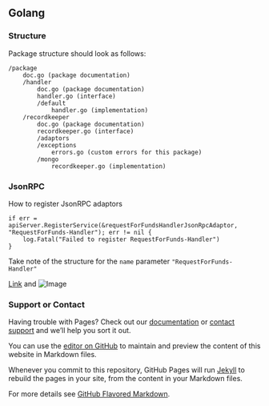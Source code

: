 ## Golang 

### Structure
Package structure should look as follows:

```
/package
    doc.go (package documentation)
    /handler
        doc.go (package documentation)
        handler.go (interface)
        /default
            handler.go (implementation) 
    /recordkeeper
        doc.go (package documentation)
        recordkeeper.go (interface)
        /adaptors
        /exceptions
            errors.go (custom errors for this package)
        /mongo
            recordkeeper.go (implementation)
```

### JsonRPC

How to register JsonRPC adaptors
```golang
if err = apiServer.RegisterService(&requestForFundsHandlerJsonRpcAdaptor, "RequestForFunds-Handler"); err != nil {
	log.Fatal("Failed to register RequestForFunds-Handler")
}
```
Take note of the structure for the `name` parameter `"RequestForFunds-Handler"`

[Link](url) and ![Image](src)

### Support or Contact

Having trouble with Pages? Check out our [documentation](https://help.github.com/categories/github-pages-basics/) or [contact support](https://github.com/contact) and we’ll help you sort it out.

You can use the [editor on GitHub](https://github.com/andile-innovation/standards/edit/master/index.md) to maintain and preview the content of this website in Markdown files.

Whenever you commit to this repository, GitHub Pages will run [Jekyll](https://jekyllrb.com/) to rebuild the pages in your site, from the content in your Markdown files.

For more details see [GitHub Flavored Markdown](https://guides.github.com/features/mastering-markdown/).
